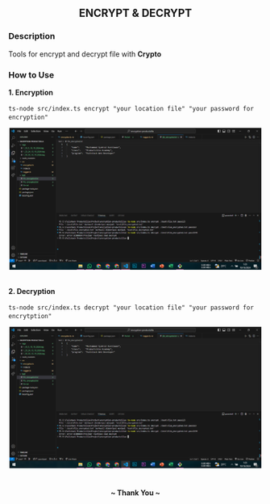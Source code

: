 <div align="center">
    <h2>ENCRYPT & DECRYPT</h2>
</div>

<div>
    <h3>Description</h3>
    <p>
        Tools for encrypt and decrypt file with <strong>Crypto</strong>
    </p>
</div>

<div>
    <h3>How to Use</h3>
</div>
<p>
    <strong>1. Encryption</strong>
</p>

`ts-node src/index.ts encrypt "your location file" "your password for encryption"`

<div align="center">
    <img src="./images/screenshot.png" alt="encrypt" width="500px"/>
</div>
<br/>

<p>
    <strong>2. Decryption</strong>
</p>

`ts-node src/index.ts decrypt "your location file" "your password for encrytption"`

<div align="center">
    <img src="./images/screenshot.png" alt="Logo" width="500px"/>
</div>
<br>
<h4 align="center">~ Thank You ~</h4>
